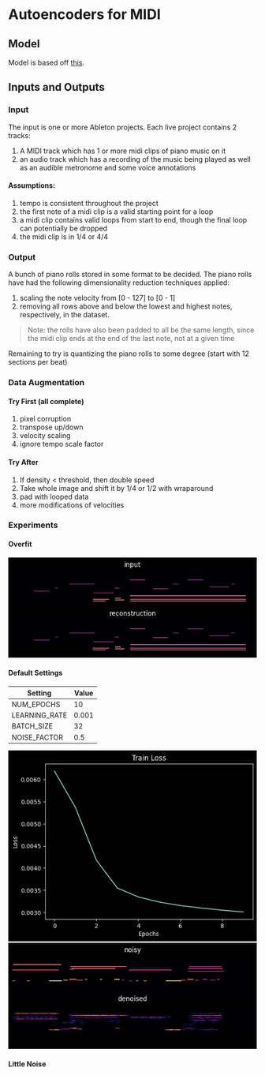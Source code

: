 # Autoencoders for MIDI

## Model

Model is based off [this](https://colab.research.google.com/github/ashishpatel26/Awesome-Pytorch-Tutorials/blob/main/10.Pytorch%20AutoEncoder%20Neural%20Network%20for%20Image%20Denoising.ipynb).

## Inputs and Outputs
### Input
The input is one or more Ableton projects. Each live project contains 2 tracks:
1. A MIDI track which has 1 or more midi clips of piano music on it
2. an audio track which has a recording of the music being played as well as an audible metronome and some voice annotations

#### Assumptions:
1. tempo is consistent throughout the project
2. the first note of a midi clip is a valid starting point for a loop
3. a midi clip contains valid loops from start to end, though the final loop can potentially be dropped
4. the midi clip is in 1/4 or 4/4

### Output
A bunch of piano rolls stored in some format to be decided. The piano rolls have had the following dimensionality reduction techniques applied:
1. scaling the note velocity from \[0 - 127] to \[0 - 1]
2. removing all rows above and below the lowest and highest notes, respectively, in the dataset.

> Note: the rolls have also been padded to all be the same length, since the midi clip ends at the end of the last note, not at a given time

Remaining to try is quantizing the piano rolls to some degree (start with 12 sections per beat)

### Data Augmentation
#### Try First (all complete)
1. pixel corruption
2. transpose up/down
3. velocity scaling
4. ignore tempo scale factor

#### Try After
1. If density < threshold, then double speed
2. Take whole image and shift it by 1/4 or 1/2 with wraparound
3. pad with looped data
4. more modifications of velocities

### Experiments
#### Overfit
![overfit](images/overfit.png)

#### Default Settings
| Setting       | Value |
| ------------- | ----- |
| NUM_EPOCHS    | 10    |
| LEARNING_RATE | 0.001 |
| BATCH_SIZE    | 32    |
| NOISE_FACTOR  | 0.5   |

![default train](images/default_loss.png)
![default](images/default_results.png)

#### Little Noise
